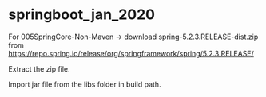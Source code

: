 # springboot_jan_2020

For 005SpringCore-Non-Maven -> download spring-5.2.3.RELEASE-dist.zip  
from https://repo.spring.io/release/org/springframework/spring/5.2.3.RELEASE/

Extract the zip file.

Import jar file from the libs folder in build path.
